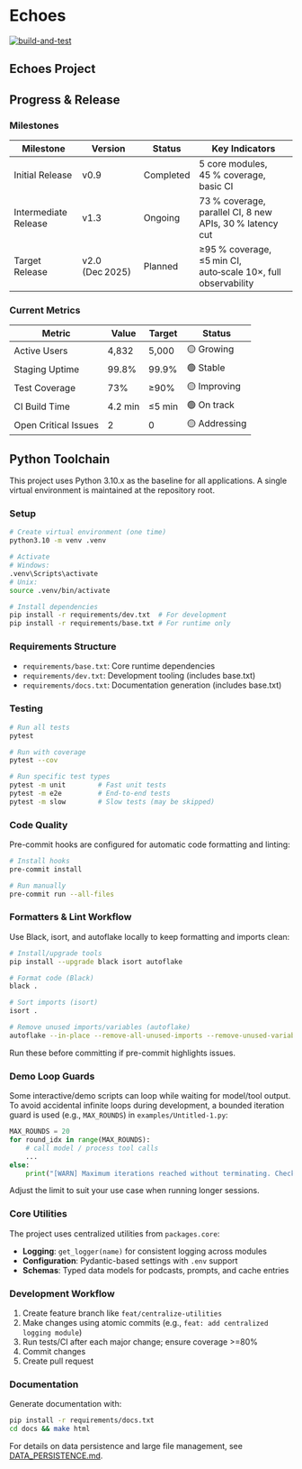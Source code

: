 # Echoes
[![build-and-test](https://github.com/caraxesthebloodwyrm02/echoes/actions/workflows/build-and-test.yml/badge.svg?event=pull_request)](https://github.com/caraxesthebloodwyrm02/echoes/actions/workflows/build-and-test.yml)

## Echoes Project

## Progress & Release

### Milestones
| Milestone | Version | Status | Key Indicators |
|-----------|---------|--------|-----------------|
| Initial Release | v0.9 | Completed | 5 core modules, 45 % coverage, basic CI |
| Intermediate Release | v1.3 | Ongoing | 73 % coverage, parallel CI, 8 new APIs, 30 % latency cut |
| Target Release | v2.0 (Dec 2025) | Planned | ≥95 % coverage, ≤5 min CI, auto‑scale 10×, full observability |

### Current Metrics
| Metric | Value | Target | Status |
|--------|-------|--------|--------|
| Active Users | 4,832 | 5,000 | 🟡 Growing |
| Staging Uptime | 99.8% | 99.9% | 🟢 Stable |
| Test Coverage | 73% | ≥90% | 🟡 Improving |
| CI Build Time | 4.2 min | ≤5 min | 🟢 On track |
| Open Critical Issues | 2 | 0 | 🟡 Addressing |

## Python Toolchain

This project uses Python 3.10.x as the baseline for all applications. A single virtual environment is maintained at the repository root.

### Setup

```bash
# Create virtual environment (one time)
python3.10 -m venv .venv

# Activate
# Windows:
.venv\Scripts\activate
# Unix:
source .venv/bin/activate

# Install dependencies
pip install -r requirements/dev.txt  # For development
pip install -r requirements/base.txt # For runtime only
```

### Requirements Structure

- `requirements/base.txt`: Core runtime dependencies
- `requirements/dev.txt`: Development tooling (includes base.txt)
- `requirements/docs.txt`: Documentation generation (includes base.txt)

### Testing

```bash
# Run all tests
pytest

# Run with coverage
pytest --cov

# Run specific test types
pytest -m unit        # Fast unit tests
pytest -m e2e         # End-to-end tests
pytest -m slow        # Slow tests (may be skipped)
```

### Code Quality

Pre-commit hooks are configured for automatic code formatting and linting:

```bash
# Install hooks
pre-commit install

# Run manually
pre-commit run --all-files
```

### Formatters & Lint Workflow

Use Black, isort, and autoflake locally to keep formatting and imports clean:

```bash
# Install/upgrade tools
pip install --upgrade black isort autoflake

# Format code (Black)
black .

# Sort imports (isort)
isort .

# Remove unused imports/variables (autoflake)
autoflake --in-place --remove-all-unused-imports --remove-unused-variables -r .
```

Run these before committing if pre-commit highlights issues.

### Demo Loop Guards

Some interactive/demo scripts can loop while waiting for model/tool output. To
avoid accidental infinite loops during development, a bounded iteration guard is
used (e.g., `MAX_ROUNDS`) in `examples/Untitled-1.py`:

```python
MAX_ROUNDS = 20
for round_idx in range(MAX_ROUNDS):
    # call model / process tool calls
    ...
else:
    print("[WARN] Maximum iterations reached without terminating. Check tool behavior.")
```

Adjust the limit to suit your use case when running longer sessions.

### Core Utilities

The project uses centralized utilities from `packages.core`:

- **Logging**: `get_logger(name)` for consistent logging across modules
- **Configuration**: Pydantic-based settings with `.env` support
- **Schemas**: Typed data models for podcasts, prompts, and cache entries

### Development Workflow

1. Create feature branch like `feat/centralize-utilities`
2. Make changes using atomic commits (e.g., `feat: add centralized logging module`)
3. Run tests/CI after each major change; ensure coverage >=80%
4. Commit changes
5. Create pull request

### Documentation

Generate documentation with:

```bash
pip install -r requirements/docs.txt
cd docs && make html
```

For details on data persistence and large file management, see [DATA_PERSISTENCE.md](docs/DATA_PERSISTENCE.md).
